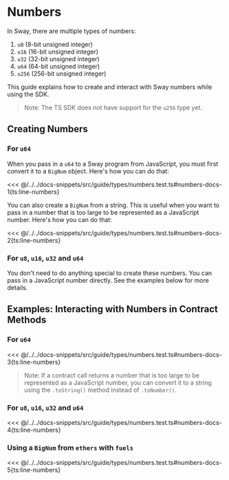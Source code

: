 # Numbers

In Sway, there are multiple types of numbers:

1. `u8` (8-bit unsigned integer)
2. `u16` (16-bit unsigned integer)
3. `u32` (32-bit unsigned integer)
4. `u64` (64-bit unsigned integer)
5. `u256` (256-bit unsigned integer)

This guide explains how to create and interact with Sway numbers while using the SDK.

> Note: The TS SDK does not have support for the `u256` type yet.

## Creating Numbers

### For `u64`

When you pass in a `u64` to a Sway program from JavaScript, you must first convert it to a `BigNum` object. Here's how you can do that:

<<< @/../../docs-snippets/src/guide/types/numbers.test.ts#numbers-docs-1{ts:line-numbers}

You can also create a `BigNum` from a string. This is useful when you want to pass in a number that is too large to be represented as a JavaScript number. Here's how you can do that:

<<< @/../../docs-snippets/src/guide/types/numbers.test.ts#numbers-docs-2{ts:line-numbers}

### For `u8`, `u16`, `u32` and `u64`

You don't need to do anything special to create these numbers. You can pass in a JavaScript number directly. See the examples below for more details.

## Examples: Interacting with Numbers in Contract Methods

### For `u64`

<<< @/../../docs-snippets/src/guide/types/numbers.test.ts#numbers-docs-3{ts:line-numbers}

> Note: If a contract call returns a number that is too large to be represented as a JavaScript number, you can convert it to a string using the `.toString()` method instead of `.toNumber()`.

### For `u8`, `u16`, `u32` and `u64`

<<< @/../../docs-snippets/src/guide/types/numbers.test.ts#numbers-docs-4{ts:line-numbers}

### Using a `BigNum` from `ethers` with `fuels`

<<< @/../../docs-snippets/src/guide/types/numbers.test.ts#numbers-docs-5{ts:line-numbers}
